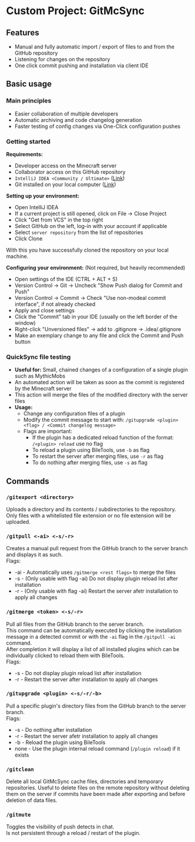 # Custom Project: GitMcSync

## Features

- Manual and fully automatic import / export of files to and from the GitHub repository
- Listening for changes on the repository
- One click commit pushing and installation via client IDE

## Basic usage

### Main principles
- Easier collaboration of multiple developers
- Automatic archiving and code changelog generation
- Faster testing of config changes via One-Click configuration pushes

### Getting started

**Requirements:**
- Developer access on the Minecraft server
- Collaborator access on this GitHub repository
- `IntelliJ IDEA <Community / Ultimate>` ([Link](https://www.jetbrains.com/idea/download/download-thanks.html?platform=windows&code=IIC))
- Git installed on your local computer ([Link](https://github.com/git-for-windows/git/releases/download/v2.35.0.windows.1/Git-2.35.0-64-bit.exe))

**Setting up your environment:**
- Open IntelliJ IDEA
- If a current project is still opened, click on File -> Close Project
- Click "Get from VCS" in the top right
- Select GitHub on the left, log-in with your account if applicable
- Select `server repository` from the list of repositories
- Click Clone

With this you have successfully cloned the repository on your local machine.

**Configuring your environment:** (Not required, but heavily recommended)
- Open settings of the IDE (CTRL + ALT + S)
- Version Control -> Git -> Uncheck "Show Push dialog for Commit and Push"
- Version Control -> Commit -> Check "Use non-modeal commit interface", if not already checked
- Apply and close settings
- Click the "Commit" tab in your IDE (usually on the left border of the window)
- Right-click "Unversioned files" -> add to .gitignore -> .idea/.gitignore
- Make an exemplary change to any file and click the Commit and Push button

### QuickSync file testing
- **Useful for:** Small, chained changes of a configuration of a single plugin such as MythicMobs
- An automated action will be taken as soon as the commit is registered by the Minecraft server
- This action will merge the files of the modified directory with the server files
- **Usage:**
  - Change any configuration files of a plugin
  - Modify the commit message to start with: `/gitupgrade <plugin> <flag> / <Commit changelog message>`
  - Flags are important:
    - If the plugin has a dedicated reload function of the format: `/<plugin> reload` use no flag
    - To reload a plugin using BileTools, use `-b` as flag
    - To restart the server after merging files, use `-r` as flag
    - To do nothing after merging files, use `-s` as flag

## Commands

### `/gitexport <directory>`
Uploads a directory and its contents / subdirectories to the repository.  
Only files with a whitelisted file extension or no file extension will be uploaded.

### `/gitpull <-ai> <-s/-r>`
Creates a manual pull request from the GitHub branch to the server branch and displays it as such.  
Flags:
- -ai - Automatically uses `/gitmerge <rest flags>` to merge the files
- -s - (Only usable with flag -ai) Do not display plugin reload list after installation
- -r - (Only usable with flag -ai) Restart the server afetr installation to apply all changes

### `/gitmerge <token> <-s/-r>`
Pull all files from the GitHub branch to the server branch.  
This command can be automatically executed by clicking the installation message in a detected commit or with the `-ai` flag in the `/gitpull -ai` command.  
After completion it will display a list of all installed plugins which can be individually clicked to reload them with BileTools.  
Flags:
- -s - Do not display plugin reload list after installation
- -r - Restart the server after installation to apply all changes

### `/gitupgrade <plugin> <-s/-r/-b>`
Pull a specific plugin's directory files from the GitHub branch to the server branch.  
Flags:
- -s - Do nothing after installation
- -r - Restart the server afetr installation to apply all changes
- -b - Reload the plugin using BileTools
- none - Use the plugin internal reload command (`/plugin reload`) if it exists

### `/gitclean`
Delete all local GitMcSync cache files, directories and temporary repositories.
Useful to delete files on the remote repository without deleting them on the server if commits have been made after exporting and before deletion of data files.

### `/gitmute`
Toggles the visibility of push detects in chat.  
Is not persistent through a reload / restart of the plugin.
